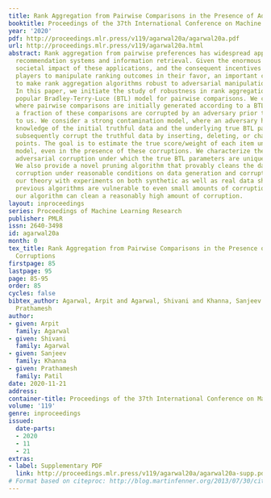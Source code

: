 ```yaml
---
title: Rank Aggregation from Pairwise Comparisons in the Presence of Adversarial Corruptions
booktitle: Proceedings of the 37th International Conference on Machine Learning
year: '2020'
pdf: http://proceedings.mlr.press/v119/agarwal20a/agarwal20a.pdf
url: http://proceedings.mlr.press/v119/agarwal20a.html
abstract: Rank aggregation from pairwise preferences has widespread applications in
  recommendation systems and information retrieval. Given the enormous economic and
  societal impact of these applications, and the consequent incentives for malicious
  players to manipulate ranking outcomes in their favor, an important challenge is
  to make rank aggregation algorithms robust to adversarial manipulations in data.
  In this paper, we initiate the study of robustness in rank aggregation under the
  popular Bradley-Terry-Luce (BTL) model for pairwise comparisons. We consider a setting
  where pairwise comparisons are initially generated according to a BTL model, but
  a fraction of these comparisons are corrupted by an adversary prior to being reported
  to us. We consider a strong contamination model, where an adversary having complete
  knowledge of the initial truthful data and the underlying true BTL parameters, can
  subsequently corrupt the truthful data by inserting, deleting, or changing data
  points. The goal is to estimate the true score/weight of each item under the BTL
  model, even in the presence of these corruptions. We characterize the extent of
  adversarial corruption under which the true BTL parameters are uniquely identifiable.
  We also provide a novel pruning algorithm that provably cleans the data of adversarial
  corruption under reasonable conditions on data generation and corruption. We corroborate
  our theory with experiments on both synthetic as well as real data showing that
  previous algorithms are vulnerable to even small amounts of corruption, whereas
  our algorithm can clean a reasonably high amount of corruption.
layout: inproceedings
series: Proceedings of Machine Learning Research
publisher: PMLR
issn: 2640-3498
id: agarwal20a
month: 0
tex_title: Rank Aggregation from Pairwise Comparisons in the Presence of Adversarial
  Corruptions
firstpage: 85
lastpage: 95
page: 85-95
order: 85
cycles: false
bibtex_author: Agarwal, Arpit and Agarwal, Shivani and Khanna, Sanjeev and Patil,
  Prathamesh
author:
- given: Arpit
  family: Agarwal
- given: Shivani
  family: Agarwal
- given: Sanjeev
  family: Khanna
- given: Prathamesh
  family: Patil
date: 2020-11-21
address: 
container-title: Proceedings of the 37th International Conference on Machine Learning
volume: '119'
genre: inproceedings
issued:
  date-parts:
  - 2020
  - 11
  - 21
extras:
- label: Supplementary PDF
  link: http://proceedings.mlr.press/v119/agarwal20a/agarwal20a-supp.pdf
# Format based on citeproc: http://blog.martinfenner.org/2013/07/30/citeproc-yaml-for-bibliographies/
---
```

